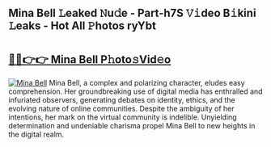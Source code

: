 ## Mina Bell 𝙻eaked 𝙽u𝚍e - Part-h7S 𝚅𝚒deo B𝚒kini 𝙻eaks - Hot All 𝙿hotos ryYbt

# <h2><a href="http://ld50ts9.urlbe.top/?page=Mina+Bell">🔗🔗👉👉 Mina Bell P𝚑oto𝚜Vid𝚎o</a></h2>

[![Mina Bell](https://i.imgur.com/eBuTRDB.gif)](http://ld50ts9.urlbe.top/?page=Mina+Bell)
Mina Bell, a complex and polarizing character, eludes easy comprehension. Her groundbreaking use of digital media has enthralled and infuriated observers, generating debates on identity, ethics, and the evolving nature of online communities. Despite the ambiguity of her intentions, her mark on the virtual community is indelible. Unyielding determination and undeniable charisma propel Mina Bell to new heights in the digital realm.
